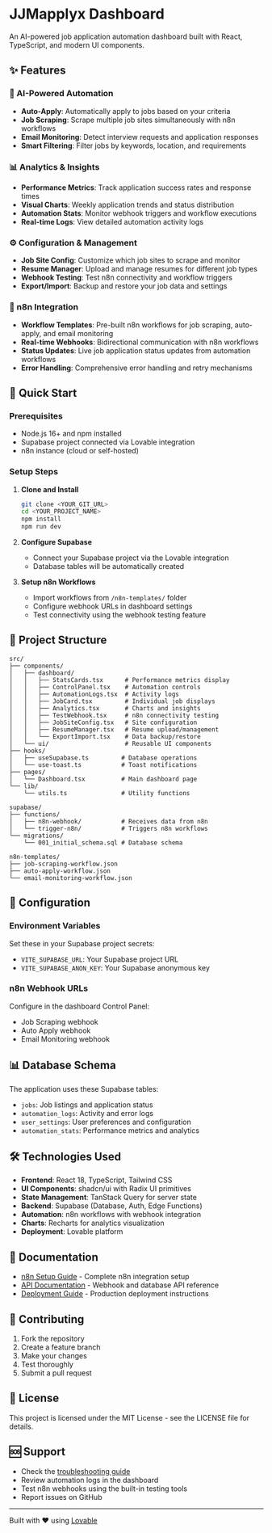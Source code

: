 # JJMapplyx Dashboard

An AI-powered job application automation dashboard built with React, TypeScript, and modern UI components.

## ✨ Features

### 🤖 AI-Powered Automation
- **Auto-Apply**: Automatically apply to jobs based on your criteria
- **Job Scraping**: Scrape multiple job sites simultaneously with n8n workflows
- **Email Monitoring**: Detect interview requests and application responses
- **Smart Filtering**: Filter jobs by keywords, location, and requirements

### 📊 Analytics & Insights
- **Performance Metrics**: Track application success rates and response times
- **Visual Charts**: Weekly application trends and status distribution
- **Automation Stats**: Monitor webhook triggers and workflow executions
- **Real-time Logs**: View detailed automation activity logs

### ⚙️ Configuration & Management
- **Job Site Config**: Customize which job sites to scrape and monitor
- **Resume Manager**: Upload and manage resumes for different job types
- **Webhook Testing**: Test n8n connectivity and workflow triggers
- **Export/Import**: Backup and restore your job data and settings

### 🔗 n8n Integration
- **Workflow Templates**: Pre-built n8n workflows for job scraping, auto-apply, and email monitoring
- **Real-time Webhooks**: Bidirectional communication with n8n workflows
- **Status Updates**: Live job application status updates from automation workflows
- **Error Handling**: Comprehensive error handling and retry mechanisms

## 🚀 Quick Start

### Prerequisites
- Node.js 16+ and npm installed
- Supabase project connected via Lovable integration
- n8n instance (cloud or self-hosted)

### Setup Steps
1. **Clone and Install**
   ```bash
   git clone <YOUR_GIT_URL>
   cd <YOUR_PROJECT_NAME>
   npm install
   npm run dev
   ```

2. **Configure Supabase**
   - Connect your Supabase project via the Lovable integration
   - Database tables will be automatically created

3. **Setup n8n Workflows**
   - Import workflows from `/n8n-templates/` folder
   - Configure webhook URLs in dashboard settings
   - Test connectivity using the webhook testing feature

## 📁 Project Structure

```
src/
├── components/
│   ├── dashboard/
│   │   ├── StatsCards.tsx      # Performance metrics display
│   │   ├── ControlPanel.tsx    # Automation controls
│   │   ├── AutomationLogs.tsx  # Activity logs
│   │   ├── JobCard.tsx         # Individual job displays
│   │   ├── Analytics.tsx       # Charts and insights
│   │   ├── TestWebhook.tsx     # n8n connectivity testing
│   │   ├── JobSiteConfig.tsx   # Site configuration
│   │   ├── ResumeManager.tsx   # Resume upload/management
│   │   └── ExportImport.tsx    # Data backup/restore
│   └── ui/                     # Reusable UI components
├── hooks/
│   ├── useSupabase.ts         # Database operations
│   └── use-toast.ts           # Toast notifications
├── pages/
│   └── Dashboard.tsx          # Main dashboard page
└── lib/
    └── utils.ts               # Utility functions

supabase/
├── functions/
│   ├── n8n-webhook/           # Receives data from n8n
│   └── trigger-n8n/           # Triggers n8n workflows
└── migrations/
    └── 001_initial_schema.sql # Database schema

n8n-templates/
├── job-scraping-workflow.json
├── auto-apply-workflow.json
└── email-monitoring-workflow.json
```

## 🔧 Configuration

### Environment Variables
Set these in your Supabase project secrets:
- `VITE_SUPABASE_URL`: Your Supabase project URL
- `VITE_SUPABASE_ANON_KEY`: Your Supabase anonymous key

### n8n Webhook URLs
Configure in the dashboard Control Panel:
- Job Scraping webhook
- Auto Apply webhook  
- Email Monitoring webhook

## 📊 Database Schema

The application uses these Supabase tables:
- `jobs`: Job listings and application status
- `automation_logs`: Activity and error logs
- `user_settings`: User preferences and configuration
- `automation_stats`: Performance metrics and analytics

## 🛠️ Technologies Used

- **Frontend**: React 18, TypeScript, Tailwind CSS
- **UI Components**: shadcn/ui with Radix UI primitives
- **State Management**: TanStack Query for server state
- **Backend**: Supabase (Database, Auth, Edge Functions)
- **Automation**: n8n workflows with webhook integration
- **Charts**: Recharts for analytics visualization
- **Deployment**: Lovable platform

## 📖 Documentation

- [n8n Setup Guide](./docs/N8N_SETUP_GUIDE.md) - Complete n8n integration setup
- [API Documentation](./docs/API.md) - Webhook and database API reference
- [Deployment Guide](./docs/DEPLOY.md) - Production deployment instructions

## 🤝 Contributing

1. Fork the repository
2. Create a feature branch
3. Make your changes
4. Test thoroughly
5. Submit a pull request

## 📄 License

This project is licensed under the MIT License - see the LICENSE file for details.

## 🆘 Support

- Check the [troubleshooting guide](./docs/TROUBLESHOOTING.md)
- Review automation logs in the dashboard
- Test n8n webhooks using the built-in testing tools
- Report issues on GitHub

---

Built with ❤️ using [Lovable](https://lovable.dev)